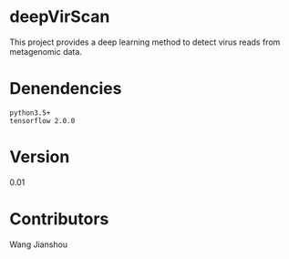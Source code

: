 # deepVirScan
This project provides a deep learning method to detect virus reads from metagenomic data.

# Denendencies
`python3.5+`  
`tensorflow 2.0.0`

# Version
0.01

# Contributors
Wang Jianshou



